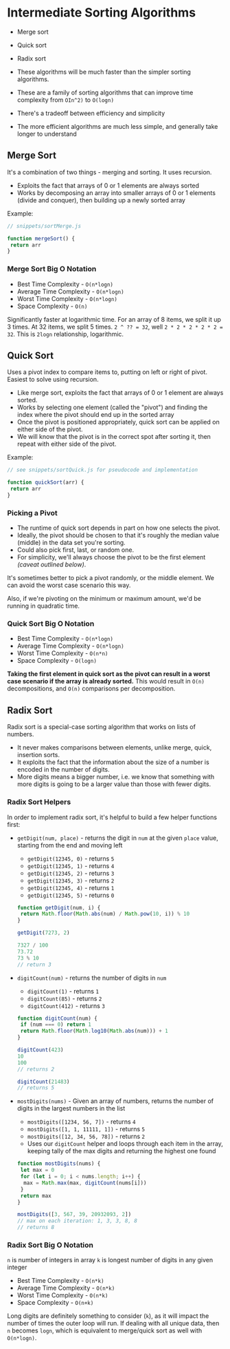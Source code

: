 # Intermediate Sorting Algorithms

- Merge sort
- Quick sort
- Radix sort

- These algorithms will be much faster than the simpler sorting algorithms.
- These are a family of sorting algorithms that can improve time complexity from `OIn^2)` to `O(logn)`
- There's a tradeoff between efficiency and simplicity
- The more efficient algorithms are much less simple, and generally take longer to understand

## Merge Sort

It's a combination of two things - merging and sorting. It uses recursion.

- Exploits the fact that arrays of 0 or 1 elements are always sorted
- Works by decomposing an array into smaller arrays of 0 or 1 elements (divide and conquer), then building up a newly sorted array

Example:

```js
// snippets/sortMerge.js

function mergeSort() {
 return arr
}
```

### Merge Sort Big O Notation

- Best Time Complexity - `O(n*logn)`
- Average Time Complexity - `O(n*logn)`
- Worst Time Complexity - `O(n*logn)`
- Space Complexity - `O(n)`

Significantly faster at logarithmic time. For an array of 8 items, we split it up 3 times. At 32 items, we split 5 times. `2 ^ ?? = 32`, well `2 * 2 * 2 * 2 * 2 = 32`. This is `2logn` relationship, logarithmic.

## Quick Sort

Uses a pivot index to compare items to, putting on left or right of pivot. Easiest to solve using recursion.

- Like merge sort, exploits the fact that arrays of 0 or 1 element are always sorted.
- Works by selecting one element (called the "pivot") and finding the index where the pivot should end up in the sorted array
- Once the pivot is positioned appropriately, quick sort can be applied on either side of the pivot.
- We will know that the pivot is in the correct spot after sorting it, then repeat with either side of the pivot.

Example:

```js
// see snippets/sortQuick.js for pseudocode and implementation

function quickSort(arr) {
 return arr
}
```

### Picking a Pivot

- The runtime of quick sort depends in part on how one selects the pivot.
- Ideally, the pivot should be chosen to that it's roughly the median value (middle) in the data set you're sorting.
- Could also pick first, last, or random one.
- For simplicity, we'll always choose the pivot to be the first element _(caveat outlined below)_.

It's sometimes better to pick a pivot randomly, or the middle element. We can avoid the worst case scenario this way.

Also, if we're pivoting on the minimum or maximum amount, we'd be running in quadratic time.

### Quick Sort Big O Notation

- Best Time Complexity - `O(n*logn)`
- Average Time Complexity - `O(n*logn)`
- Worst Time Complexity - `O(n*n)`
- Space Complexity - `O(logn)`

**Taking the first element in quick sort as the pivot can result in a worst case scenario if the array is already sorted.** This would result in `O(n)` decompositions, and `O(n)` comparisons per decomposition.

## Radix Sort

Radix sort is a special-case sorting algorithm that works on lists of numbers.

- It never makes comparisons between elements, unlike merge, quick, insertion sorts.
- It exploits the fact that the information about the size of a number is encoded in the number of digits.
- More digits means a bigger number, i.e. we know that something with more digits is going to be a larger value than those with fewer digits.

### Radix Sort Helpers

In order to implement radix sort, it's helpful to build a few helper functions first:

- `getDigit(num, place)` - returns the digit in `num` at the given `place` value, starting from the end and moving left

  - `getDigit(12345, 0)` - returns `5`
  - `getDigit(12345, 1)` - returns `4`
  - `getDigit(12345, 2)` - returns `3`
  - `getDigit(12345, 3)` - returns `2`
  - `getDigit(12345, 4)` - returns `1`
  - `getDigit(12345, 5)` - returns `0`

  ```js
  function getDigit(num, i) {
   return Math.floor(Math.abs(num) / Math.pow(10, i)) % 10
  }

  getDigit(7273, 2)

  7327 / 100
  73.72
  73 % 10
  // return 3
  ```

- `digitCount(num)` - returns the number of digits in `num`

  - `digitCount(1)` - returns `1`
  - `digitCount(85)` - returns `2`
  - `digitCount(412)` - returns `3`

  ```js
  function digitCount(num) {
   if (num === 0) return 1
   return Math.floor(Math.log10(Math.abs(num))) + 1
  }

  digitCount(423)
  10
  100
  // returns 2

  digitCount(21483)
  // returns 5
  ```

- `mostDigits(nums)` - Given an array of numbers, returns the number of digits in the largest numbers in the list

  - `mostDigits([1234, 56, 7])` - returns `4`
  - `mostDigits([1, 1, 11111, 1])` - returns `5`
  - `mostDigits([12, 34, 56, 78])` - returns `2`
  - Uses our `digitCount` helper and loops through each item in the array, keeping tally of the max digits and returning the highest one found

  ```js
  function mostDigits(nums) {
   let max = 0
   for (let i = 0; i < nums.length; i++) {
    max = Math.max(max, digitCount(nums[i]))
   }
   return max
  }

  mostDigits([3, 567, 39, 20932093, 2])
  // max on each iteration: 1, 3, 3, 8, 8
  // returns 8
  ```

### Radix Sort Big O Notation

`n` is number of integers in array
`k` is longest number of digits in any given integer

- Best Time Complexity - `O(n*k)`
- Average Time Complexity - `O(n*k)`
- Worst Time Complexity - `O(n*k)`
- Space Complexity - `O(n+k)`

Long digits are definitely something to consider (`k`), as it will impact the number of times the outer loop will run. If dealing with all unique data, then `n` becomes `logn`, which is equivalent to merge/quick sort as well with `O(n*logn)`.

